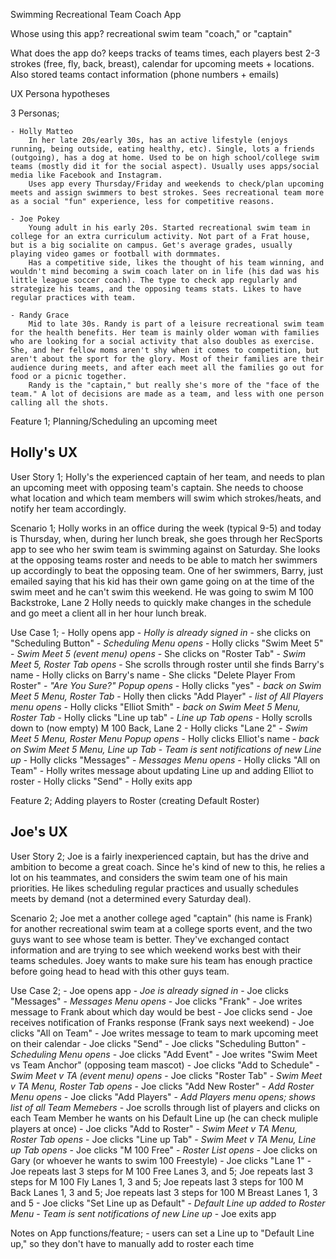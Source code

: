 Swimming Recreational Team Coach App

Whose using this app? 
    recreational swim team "coach," or "captain"

What does the app do?
    keeps tracks of teams times, each players best 2-3 strokes (free, fly, back, breast), calendar for upcoming meets + locations. Also stored teams contact information (phone numbers + emails)

UX Persona hypotheses

3 Personas;

    - Holly Matteo   
        In her late 20s/early 30s, has an active lifestyle (enjoys running, being outside, eating healthy, etc). Single, lots a friends (outgoing), has a dog at home. Used to be on high school/college swim teams (mostly did it for the social aspect). Usually uses apps/social media like Facebook and Instagram. 
        Uses app every Thursday/Friday and weekends to check/plan upcoming meets and assign swimmers to best strokes. Sees recreational team more as a social "fun" experience, less for competitive reasons.

    - Joe Pokey
        Young adult in his early 20s. Started recreational swim team in college for an extra curriculum activity. Not part of a Frat house, but is a big socialite on campus. Get's average grades, usually playing video games or football with dormmates.
        Has a competitive side, likes the thought of his team winning, and wouldn't mind becoming a swim coach later on in life (his dad was his little league soccer coach). The type to check app regularly and strategize his teams, and the opposing teams stats. Likes to have regular practices with team.

    - Randy Grace
        Mid to late 30s. Randy is part of a leisure recreational swim team for the health benefits. Her team is mainly older woman with families who are looking for a social activity that also doubles as exercise. She, and her fellow moms aren't shy when it comes to competition, but aren't about the sport for the glory. Most of their families are their audience during meets, and after each meet all the families go out for food or a picnic together.
        Randy is the "captain," but really she's more of the "face of the team." A lot of decisions are made as a team, and less with one person calling all the shots. 



Feature 1; Planning/Scheduling an upcoming meet

Holly's UX
--------------------------------

User Story 1; Holly's the experienced captain of her team, and needs to plan an upcoming meet with opposing team's captain. She needs to choose what location and which team members will swim which strokes/heats, and notify her team accordingly. 

Scenario 1; Holly works in an office during the week (typical 9-5) and today is Thursday, when, during her lunch break, she goes through her RecSports app to see who her swim team is swimming against on Saturday. She looks at the opposing teams roster and needs to be able to match her swimmers up accordingly to beat the opposing team. One of her swimmers, Barry, just emailed saying that his kid has their own game going on at the time of the swim meet and he can't swim this weekend. He was going to swim M 100 Backstroke, Lane 2 Holly needs to quickly make changes in the schedule and go meet a client all in her hour lunch break.

Use Case 1; 
    - Holly opens app
    - *Holly is already signed in*
    - she clicks on "Scheduling Button"
    - *Scheduling Menu opens*
    - Holly clicks "Swim Meet 5"
    - *Swim Meet 5 (event menu) opens*
    - She clicks on "Roster Tab"
    - *Swim Meet 5, Roster Tab opens*
    - She scrolls through roster until she finds Barry's name
    - Holly clicks on Barry's name
    - She clicks "Delete Player From Roster"
    - *"Are You Sure?" Popup opens*
    - Holly clicks "yes"
    - *back on Swim Meet 5 Menu, Roster Tab*
    - Holly then clicks "Add Player"
    - *list of All Players menu opens*
    - Holly clicks "Elliot Smith"
    - *back on Swim Meet 5 Menu, Roster Tab*
    - Holly clicks "Line up tab"
    - *Line up Tab opens*
    - Holly scrolls down to (now empty) M 100 Back, Lane 2
    - Holly clicks "Lane 2"
    - *Swim Meet 5 Menu, Roster Menu Popup opens*
    - Holly clicks Elliot's name
    - *back on Swim Meet 5 Menu, Line up Tab*
    - *Team is sent notifications of new Line up*
    - Holly clicks "Messages"
    - *Messages Menu opens*
    - Holly clicks "All on Team"
    - Holly writes message about updating Line up and adding Elliot to roster
    - Holly clicks "Send"
    - Holly exits app



Feature 2; Adding players to Roster (creating Default Roster)

Joe's UX
--------------------------------

User Story 2; Joe is a fairly inexperienced captain, but has the drive and ambition to become a great coach. Since he's kind of new to this, he relies a lot on his teammates, and considers the swim team one of his main priorities. He likes scheduling regular practices and usually schedules meets by demand (not a determined every Saturday deal).

Scenario 2; Joe met a another college aged "captain" (his name is Frank) for another recreational swim team at a college sports event, and the two guys want to see whose team is better. They've exchanged contact information and are trying to see which weekend works best with their teams schedules. Joey wants to make sure his team has enough practice before going head to head with this other guys team. 

Use Case 2;
    - Joe opens app
    - *Joe is already signed in*
    - Joe clicks "Messages"
    - *Messages Menu opens*
    - Joe clicks "Frank"
    - Joe writes message to Frank about which day would be best
    - Joe clicks send
    - Joe receives notification of Franks response (Frank says next weekend)
    - Joe clicks "All on Team"
    - Joe writes message to team to mark upcoming meet on their calendar
    - Joe clicks "Send"
    - Joe clicks "Scheduling Button"
    - *Scheduling Menu opens*
    - Joe clicks "Add Event"
    - Joe writes "Swim Meet vs Team Anchor" (opposing team mascot)
    - Joe clicks "Add to Schedule"
    - *Swim Meet v TA (event menu) opens*
    - Joe clicks "Roster Tab"
    - *Swim Meet v TA Menu, Roster Tab opens*
    - Joe clicks "Add New Roster"
    - *Add Roster Menu opens*
    - Joe clicks "Add Players"
    - *Add Players menu opens; shows list of all Team Memebers*
    - Joe scrolls through list of players and clicks on each Team Member he wants on his Default Line up (he can check muliple players at once)
    - Joe clicks "Add to Roster"
    - *Swim Meet v TA Menu, Roster Tab opens*
    - Joe clicks "Line up Tab"
    - *Swim Meet v TA Menu, Line up Tab opens*
    - Joe clicks "M 100 Free"
    - *Roster List opens*
    - Joe clicks on Gary (or whoever he wants to swim 100 Freestyle)
    - Joe clicks "Lane 1"
    - Joe repeats last 3 steps for M 100 Free Lanes 3, and 5; Joe repeats last 3 steps for M 100 Fly Lanes 1, 3 and 5; Joe repeats last 3 steps for 100 M Back Lanes 1, 3 and 5; Joe repeats last 3 steps for 100 M Breast Lanes 1, 3 and 5
    - Joe clicks "Set Line up as Default"
    - *Default Line up added to Roster Menu*
    - *Team is sent notifications of new Line up*
    - Joe exits app



Notes on App functions/feature;
    - users can set a Line up to "Default Line up," so they don't have to manually add to roster each time



